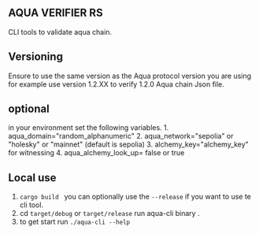 ## AQUA VERIFIER RS
CLI tools to validate aqua chain.

## Versioning
Ensure to use the same version as the Aqua protocol version you are using for example use version 1.2.XX to verify  1.2.0 Aqua chain Json file.

## optional
in your environment set the following variables.
    1. aqua_domain="random_alphanumeric"
    2. aqua_network="sepolia" or  "holesky" or "mainnet" (default is sepolia)
    3. alchemy_key="alchemy_key" for witnessing
    4. aqua_alchemy_look_up=  false or true

## Local use
1. `cargo build ` you can optionally use the `--release` if you want to use te cli tool.
2. cd `target/debug` or `target/release` run aqua-cli binary .
3. to get start run `./aqua-cli --help`
